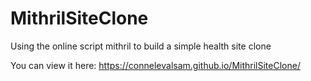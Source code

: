 # MithrilSiteClone
Using the online script mithril to build a simple health site clone

You can view it here: https://connelevalsam.github.io/MithrilSiteClone/
